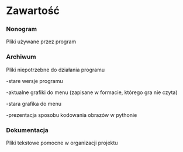 # Zawartość

### Nonogram
Pliki używane przez program

### Archiwum
Pliki niepotrzebne do działania programu

-stare wersje programu

-aktualne grafiki do menu (zapisane w formacie, którego gra nie czyta)

-stara grafika do menu

-prezentacja sposobu kodowania obrazów w pythonie

### Dokumentacja
Pliki tekstowe pomocne w organizacji projektu